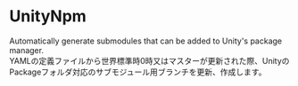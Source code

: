 # UnityNpm
 Automatically generate submodules that can be added to Unity's package manager.  
YAMLの定義ファイルから世界標準時0時又はマスターが更新された際、UnityのPackageフォルダ対応のサブモジュール用ブランチを更新、作成します。
